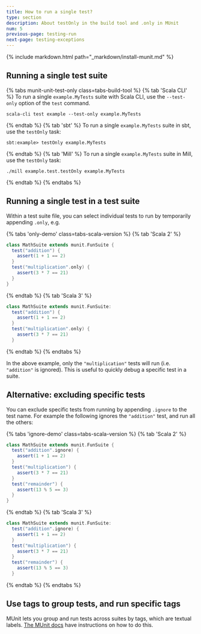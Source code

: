 ```yaml
---
title: How to run a single test?
type: section
description: About testOnly in the build tool and .only in MUnit
num: 5
previous-page: testing-run
next-page: testing-exceptions
---
```


{% include markdown.html path="_markdown/install-munit.md" %}

## Running a single test suite

{% tabs munit-unit-test-only class=tabs-build-tool %}
{% tab 'Scala CLI' %}
To run a single `example.MyTests` suite with Scala CLI, use the `--test-only` option of the `test` command.
```
scala-cli test example --test-only example.MyTests
```

{% endtab %}
{% tab 'sbt' %}
To run a single `example.MyTests` suite in sbt, use the `testOnly` task:
```
sbt:example> testOnly example.MyTests
```
{% endtab %}
{% tab 'Mill' %}
To run a single `example.MyTests` suite in Mill, use the `testOnly` task:
```
./mill example.test.testOnly example.MyTests
```
{% endtab %}
{% endtabs %}

## Running a single test in a test suite

Within a test suite file, you can select individual tests to run by temporarily appending `.only`, e.g.

{% tabs 'only-demo' class=tabs-scala-version %}
{% tab 'Scala 2' %}
```scala mdoc
class MathSuite extends munit.FunSuite {
  test("addition") {
    assert(1 + 1 == 2)
  }
  test("multiplication".only) {
    assert(3 * 7 == 21)
  }
}
```
{% endtab %}
{% tab 'Scala 3' %}
```scala
class MathSuite extends munit.FunSuite:
  test("addition") {
    assert(1 + 1 == 2)
  }
  test("multiplication".only) {
    assert(3 * 7 == 21)
  }
```
{% endtab %}
{% endtabs %}

In the above example, only the `"multiplication"` tests will run (i.e. `"addition"` is ignored).
This is useful to quickly debug a specific test in a suite.

## Alternative: excluding specific tests

You can exclude specific tests from running by appending `.ignore` to the test name.
For example the following ignores the `"addition"` test, and run all the others:

{% tabs 'ignore-demo' class=tabs-scala-version %}
{% tab 'Scala 2' %}
```scala mdoc:reset
class MathSuite extends munit.FunSuite {
  test("addition".ignore) {
    assert(1 + 1 == 2)
  }
  test("multiplication") {
    assert(3 * 7 == 21)
  }
  test("remainder") {
    assert(13 % 5 == 3)
  }
}
```
{% endtab %}
{% tab 'Scala 3' %}
```scala
class MathSuite extends munit.FunSuite:
  test("addition".ignore) {
    assert(1 + 1 == 2)
  }
  test("multiplication") {
    assert(3 * 7 == 21)
  }
  test("remainder") {
    assert(13 % 5 == 3)
  }
```
{% endtab %}
{% endtabs %}

## Use tags to group tests, and run specific tags

MUnit lets you group and run tests across suites by tags, which are textual labels.
[The MUnit docs][munit-tags] have instructions on how to do this.

[munit-tags]: https://scalameta.org/munit/docs/filtering.html#include-and-exclude-tests-based-on-tags
